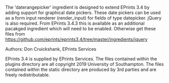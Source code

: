 The 'daterangepicker' ingredient is designed to extend EPrints 3.4 by adding support for graphical date pickers.
These date pickers can be used as a form input renderer (render\_input) for fields of type datepicker.
jQuery is also required. From EPrints 3.4.3 this is available as an additional pacakged ingredient which will 
need to be enabled.  Otherwise get these files from https://github.com/eprints/eprints3.4/tree/master/ingredients/jquery

Authors:
Don Cruickshank, EPrints Services

EPrints 3.4 is supplied by EPrints Services.
The files contained within the plugins directory are all copyright 2019 University of Southampton.
The files contained within the static directory are produced by 3rd parties and are freely redistributable.
